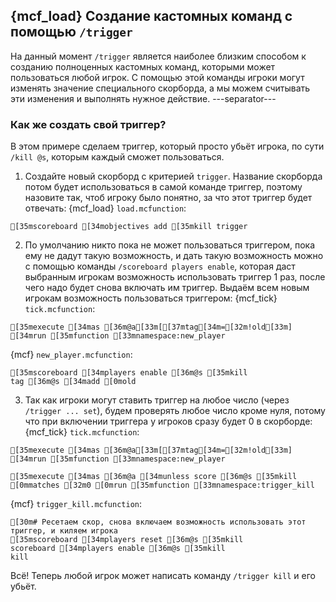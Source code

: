 ## {mcf_load} Создание кастомных команд с помощью `/trigger`
На данный момент `/trigger` является наиболее близким способом к созданию полноценных кастомных команд, которыми может пользоваться любой игрок. С помощью этой команды игроки могут изменять значение специального скорборда, а мы можем считывать эти изменения и выполнять нужное действие.
---separator---
### Как же создать свой триггер?
В этом примере сделаем триггер, который просто убьёт игрока, по сути `/kill @s`, которым каждый сможет пользоваться.

1. Создайте новый скорборд с критерией `trigger`. Название скорборда потом будет использоваться в самой команде триггер, поэтому назовите так, чтоб игроку было понятно, за что этот триггер будет отвечать:
{mcf_load} `load.mcfunction`:
```ansi
[35mscoreboard [34mobjectives add [35mkill trigger
```
2. По умолчанию никто пока не может пользоваться триггером, пока ему не дадут такую возможность, и дать такую возможность можно с помощью команды `/scoreboard players enable`, которая даст выбранным игрокам возможность использовать триггер 1 раз, после чего надо будет снова включать им триггер. Выдаём всем новым игрокам возможность пользоваться триггером:
{mcf_tick} `tick.mcfunction`:
```ansi
[35mexecute [34mas [36m@a[33m[[37mtag[34m=[32m!old[33m] [34mrun [35mfunction [33mnamespace:new_player
```
{mcf} `new_player.mcfunction`:
```ansi
[35mscoreboard [34mplayers enable [36m@s [35mkill
tag [36m@s [34madd [0mold
```
3. Так как игроки могут ставить триггер на любое число (через `/trigger ... set`), будем проверять любое число кроме нуля, потому что при включении триггера у игроков сразу будет 0 в скорборде:
{mcf_tick} `tick.mcfunction`:
```ansi
[35mexecute [34mas [36m@a[33m[[37mtag[34m=[32m!old[33m] [34mrun [35mfunction [33mnamespace:new_player

[35mexecute [34mas [36m@a [34munless score [36m@s [35mkill [0mmatches [32m0 [0mrun [35mfunction [33mnamespace:trigger_kill
```
{mcf} `trigger_kill.mcfunction`:
```ansi
[30m# Ресетаем скор, снова включаем возможность использовать этот триггер, и киляем игрока
[35mscoreboard [34mplayers reset [36m@s [35mkill
scoreboard [34mplayers enable [36m@s [35mkill
kill
```
Всё! Теперь любой игрок может написать команду `/trigger kill` и его убьёт. 
